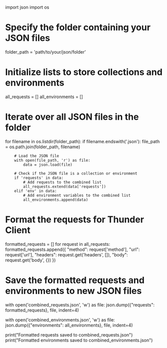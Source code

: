 import json
import os

# Specify the folder containing your JSON files
folder_path = 'path/to/your/json/folder'

# Initialize lists to store collections and environments
all_requests = []
all_environments = []

# Iterate over all JSON files in the folder
for filename in os.listdir(folder_path):
    if filename.endswith('.json'):
        file_path = os.path.join(folder_path, filename)
        
        # Load the JSON file
        with open(file_path, 'r') as file:
            data = json.load(file)
        
        # Check if the JSON file is a collection or environment
        if 'requests' in data:
            # Add requests to the combined list
            all_requests.extend(data['requests'])
        elif 'env' in data:
            # Add environment variables to the combined list
            all_environments.append(data)

# Format the requests for Thunder Client
formatted_requests = []
for request in all_requests:
    formatted_requests.append({
        "method": request['method'],
        "url": request['url'],
        "headers": request.get('headers', []),
        "body": request.get('body', {})
    })

# Save the formatted requests and environments to new JSON files
with open('combined_requests.json', 'w') as file:
    json.dump({"requests": formatted_requests}, file, indent=4)

with open('combined_environments.json', 'w') as file:
    json.dump({"environments": all_environments}, file, indent=4)

print("Formatted requests saved to combined_requests.json")
print("Formatted environments saved to combined_environments.json")
